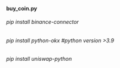 #### buy_coin.py

###### pip install binance-connector
###### pip install python-okx    #python version >3.9
###### pip install uniswap-python
